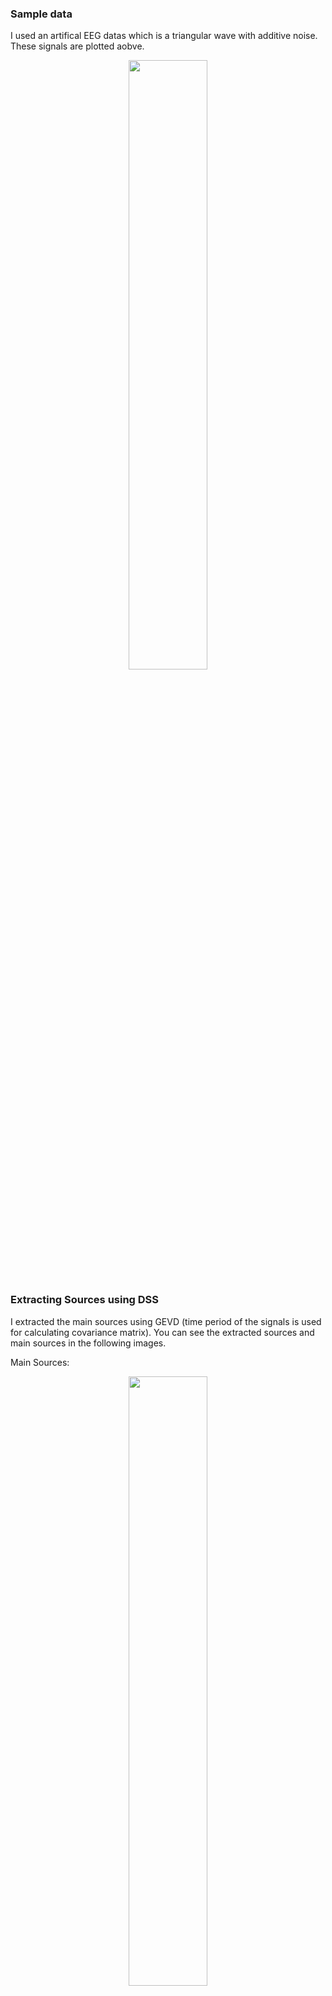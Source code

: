 ### Sample data
I used an artifical EEG datas which is a triangular wave with additive noise. These signals are plotted aobve.

<p align="center">
<img src="https://user-images.githubusercontent.com/50844047/153651005-5c261249-c1d4-4ed6-bb15-ca8fc1767c04.png" width="50%">
</p>

### Extracting Sources using DSS

I extracted the main sources using GEVD (time period of the signals is used for calculating covariance matrix). You can see the extracted sources and main sources in the following images.

Main Sources:
<p align="center">
<img src="https://user-images.githubusercontent.com/50844047/153650889-85f62bf9-774a-4535-9ad1-0661e1549594.png" width="50%">
</p>

Extracted Sources:
<p align="center">
<img src="https://user-images.githubusercontent.com/50844047/153651117-a717190d-905c-4e97-a5cc-e66d03b0a631.png" width="50%">
</p>

